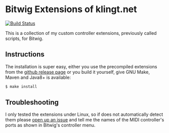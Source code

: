 # Bitwig Extensions of klingt.net

[![Build Status](https://travis-ci.org/klingtnet/bitwig-extensions.svg?branch=master)](https://travis-ci.org/klingtnet/bitwig-extensions)

This is a collection of my custom controller extensions, previously called scripts, for Bitwig.

## Instructions

The installation is super easy, either you use the precompiled extensions from the [github release page][releases] or you build it yourself, give GNU Make, Maven and Java8+ is available:

```sh
$ make install
```

## Troubleshooting

I only tested the extensions under Linux, so if does not automatically detect them please [open up an issue][issues] and tell me the names of the MIDI controller's ports as shown in Bitwig's controller menu.

[releases]: https://github.com/klingtnet/bitwig-extensions/releases
[issues]: https://github.com/klingtnet/bitwig-extensions/issues
